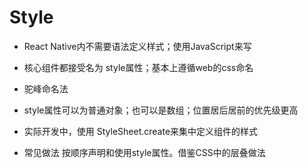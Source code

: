 # Style

* React Native内不需要语法定义样式；使用JavaScript来写

* 核心组件都接受名为 style属性；基本上遵循web的css命名

* 驼峰命名法

* style属性可以为普通对象；也可以是数组；位置居后居前的优先级更高

* 实际开发中，使用 StyleSheet.create来集中定义组件的样式

* 常见做法 按顺序声明和使用style属性。借鉴CSS中的层叠做法